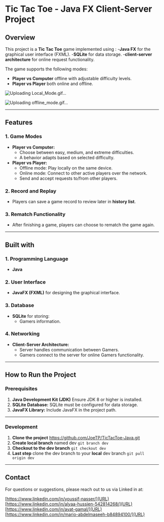 # Tic Tac Toe - Java FX Client-Server Project


## Overview

This project is a **Tic Tac Toe** game implemented using :
        -**Java FX** for the graphical user interface (FXML).
        -**SQLite** for data storage.
        -**client-server architecture** for online request functionality.

The game supports the following modes:
- **Player vs Computer** offline with adjustable difficulty levels.
- **Player vs Player** both online and offline.

![Uploading Local_Mode.gif…]()

![Uploading offline_mode.gif…]()

---
## Features

### 1. Game Modes

- **Player vs Computer:**
  - Choose between easy, medium, and extreme difficulties.
  - A behavior adapts based on selected difficulty.
- **Player vs Player:**
  - Offline mode: Play locally on the same device.
  - Online mode: Connect to other active players over the network.
  - Send and accept requests to/from other players.

### 2. Record and Replay

- Players can save a game record to review later in **history list**.


### 3. Rematch Functionality

- After finishing a game, players can choose to rematch the game again.

---

## Built with

### 1. Programming Language

- **Java**

### 2. User Interface

- **JavaFX (FXML)** for designing the graphical interface.

### 3. Database

- **SQLite** for storing:
  - Gamers information.

### 4. Networking

- **Client-Server Architecture:**
  - Server handles communication between Gamers.
  - Gamers connect to the server for online Gamers functionality.

---

## How to Run the Project

### Prerequisites

1. **Java Development Kit (JDK)** Ensure JDK 8 or higher is installed.
2. **SQLite Database:** SQLite must be configured for data storage.
3. **JavaFX Library:** Include JavaFX in the project path.
---
### Development
1. **Clone the project** https://github.com/JoeTP/TicTacToe-Java.git
2. **Create local branch** named dev
           ```git branch dev```
3. **Checkout to the dev branch**
 ```git checkout dev```
4. **Last step** clone the dev branch to your **local** dev branch
 ```git pull origin dev```

---



## Contact

For questions or suggestions, please reach out to us via Linked in at: 

[https://www.linkedin.com/in/youssif-nasser/](URL)  
[https://www.linkedin.com/in/alyaa-hussien-542814268/](URL)
[https://www.linkedin.com/in/ayat-gamal/](URL)  
[https://www.linkedin.com/in/mario-abdelmaseeh-b84894100/](URL)  


